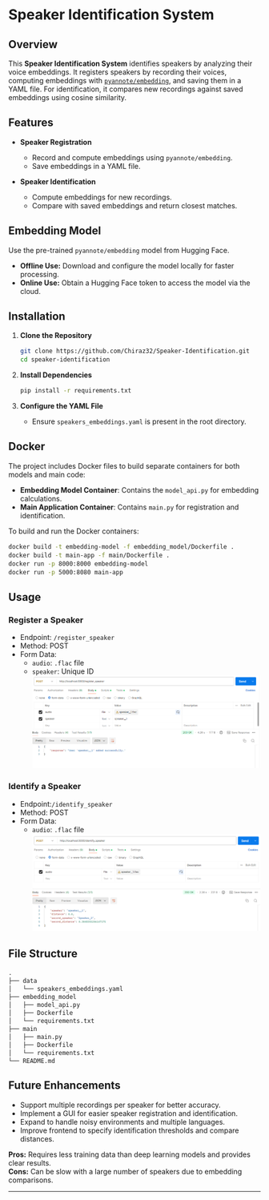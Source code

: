 # Speaker Identification System

## Overview

This **Speaker Identification System** identifies speakers by analyzing their voice embeddings. It registers speakers by recording their voices, computing embeddings with [`pyannote/embedding`](https://huggingface.co/pyannote/embedding), and saving them in a YAML file. For identification, it compares new recordings against saved embeddings using cosine similarity.

## Features

- **Speaker Registration**
  - Record and compute embeddings using `pyannote/embedding`.
  - Save embeddings in a YAML file.

- **Speaker Identification**
  - Compute embeddings for new recordings.
  - Compare with saved embeddings and return closest matches.

## Embedding Model

Use the pre-trained `pyannote/embedding` model from Hugging Face. 

- **Offline Use:** Download and configure the model locally for faster processing.
- **Online Use:** Obtain a Hugging Face token to access the model via the cloud.

## Installation

1. **Clone the Repository**

   ```bash
   git clone https://github.com/Chiraz32/Speaker-Identification.git
   cd speaker-identification
   ```

2. **Install Dependencies**

   ```bash
   pip install -r requirements.txt
   ```

3. **Configure the YAML File**

   - Ensure `speakers_embeddings.yaml` is present in the root directory.

## Docker

The project includes Docker files to build separate containers for both models and main code:

- **Embedding Model Container**: Contains the `model_api.py` for embedding calculations.
- **Main Application Container**: Contains `main.py` for registration and identification.

To build and run the Docker containers:

```bash
docker build -t embedding-model -f embedding_model/Dockerfile .
docker build -t main-app -f main/Dockerfile .
docker run -p 8000:8000 embedding-model
docker run -p 5000:8080 main-app
```

## Usage

### Register a Speaker

- Endpoint: `/register_speaker`
- Method: POST
- Form Data:
  - `audio`: `.flac` file
  - `speaker`: Unique ID
![](assets/registration.png)

### Identify a Speaker

- Endpoint:`/identify_speaker`
- Method: POST
- Form Data:
  - `audio`: `.flac` file
![](assets/identification.png)

## File Structure

```
.
├── data
│   └── speakers_embeddings.yaml
├── embedding_model
│   ├── model_api.py
│   ├── Dockerfile
│   └── requirements.txt
├── main
│   ├── main.py
│   ├── Dockerfile
│   └── requirements.txt
└── README.md
```

## Future Enhancements
- Support multiple recordings per speaker for better accuracy.
- Implement a GUI for easier speaker registration and identification.
- Expand to handle noisy environments and multiple languages.
- Improve frontend to specify identification thresholds and compare distances.


**Pros:** Requires less training data than deep learning models and provides clear results.  
**Cons:** Can be slow with a large number of speakers due to embedding comparisons.

---
